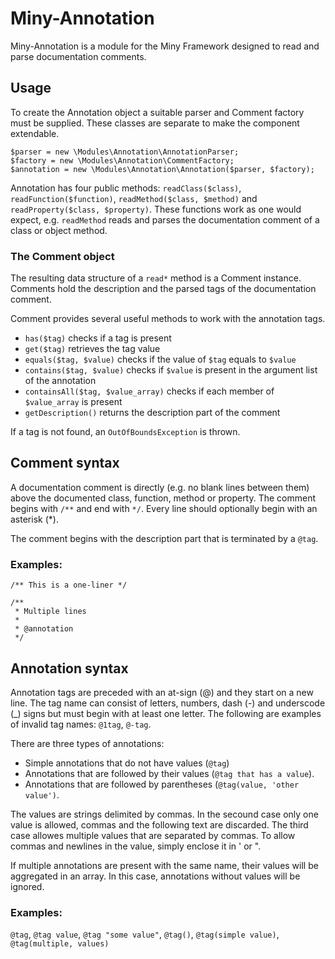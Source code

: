 Miny-Annotation
========
Miny-Annotation is a module for the Miny Framework designed to read and parse documentation comments.

Usage
--------
To create the Annotation object a suitable parser and Comment factory must be supplied. These classes are
separate to make the component extendable.

```
$parser = new \Modules\Annotation\AnnotationParser;
$factory = new \Modules\Annotation\CommentFactory;
$annotation = new \Modules\Annotation\Annotation($parser, $factory);
```

Annotation has four public methods: `readClass($class)`, `readFunction($function)`, `readMethod($class, $method)` and `readProperty($class, $property)`. These functions work as one would expect, e.g. `readMethod` reads and parses the documentation comment of a class or object method.
### The Comment object
The resulting data structure of a `read*` method is a Comment instance. Comments hold the description and the parsed tags of the documentation comment.

Comment provides several useful methods to work with the annotation tags.
 * `has($tag)` checks if a tag is present
 * `get($tag)` retrieves the tag value
 * `equals($tag, $value)` checks if the value of `$tag` equals to `$value`
 * `contains($tag, $value)` checks if `$value` is present in the argument list of the annotation
 * `containsAll($tag, $value_array)` checks if each member of `$value_array` is present
 * `getDescription()` returns the description part of the comment

If a tag is not found, an `OutOfBoundsException` is thrown.

Comment syntax
--------
A documentation comment is directly (e.g. no blank lines between them) above the documented class, function, method or property. The comment begins with `/**` and end with `*/`. Every line should optionally begin with an asterisk (*).

The comment begins with the description part that is terminated by a `@tag`.

### Examples:
```
/** This is a one-liner */
```
```
/**
 * Multiple lines
 *
 * @annotation
 */
```

Annotation syntax
--------
Annotation tags are preceded with an at-sign (@) and they start on a new line. The tag name can consist of letters, numbers, dash (-) and underscode (_) signs but must begin with at least one letter. The following are examples of invalid tag names: `@1tag`, `@-tag`.

There are three types of annotations:
 * Simple annotations that do not have values (`@tag`)
 * Annotations that are followed by their values (`@tag that has a value`).
 * Annotations that are followed by parentheses (`@tag(value, 'other value')`.

The values are strings delimited by commas. In the secound case only one value is allowed, commas and the following text are discarded. The third case allowes multiple values that are separated by commas. To allow commas and newlines in the value, simply enclose it in ' or ".

If multiple annotations are present with the same name, their values will be aggregated in an array. In this case, annotations without values will be ignored.

### Examples:
`@tag`, `@tag value`, `@tag "some value"`, `@tag()`, `@tag(simple value)`, `@tag(multiple, values)`
